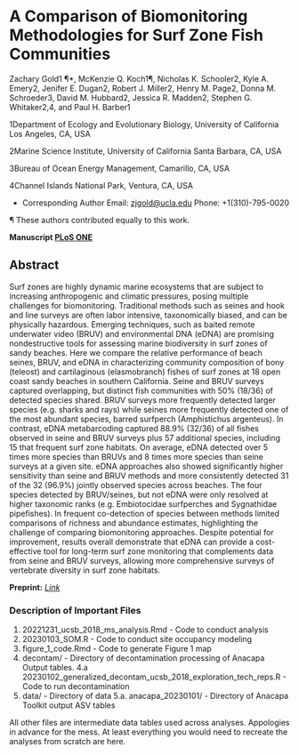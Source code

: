 # A Comparison of Biomonitoring Methodologies for Surf Zone Fish Communities

Zachary Gold1 ¶*, McKenzie Q. Koch1¶, Nicholas K. Schooler2, Kyle A. Emery2, Jenifer E. Dugan2, Robert J. Miller2, Henry M. Page2, Donna M. Schroeder3, David M. Hubbard2, Jessica R. Madden2, Stephen G. Whitaker2,4, and Paul H. Barber1

1Department of Ecology and Evolutionary Biology, University of California Los Angeles, CA, USA

2Marine Science Institute, University of California Santa Barbara, CA, USA 

3Bureau of Ocean Energy Management, Camarillo, CA, USA

4Channel Islands National Park, Ventura, CA, USA


*  Corresponding Author
Email: zjgold@ucla.edu 
Phone: +1(310)-795-0020 

¶ These authors contributed equally to this work.  

**Manuscript [PLoS ONE](https://journals.plos.org/plosone/article?id=10.1371/journal.pone.0260903)**

## Abstract
Surf zones are highly dynamic marine ecosystems that are subject to increasing anthropogenic and climatic pressures, posing multiple challenges for biomonitoring. Traditional methods such as seines and hook and line surveys are often labor intensive, taxonomically biased, and can be physically hazardous. Emerging techniques, such as baited remote underwater video (BRUV) and environmental DNA (eDNA) are promising nondestructive tools for assessing marine biodiversity in surf zones of sandy beaches. Here we compare the relative performance of beach seines, BRUV, and eDNA in characterizing community composition of bony (teleost) and cartilaginous (elasmobranch) fishes of surf zones at 18 open coast sandy beaches in southern California. Seine and BRUV surveys captured overlapping, but distinct fish communities with 50% (18/36) of detected species shared. BRUV surveys more frequently detected larger species (e.g. sharks and rays) while seines more frequently detected one of the most abundant species, barred surfperch (Amphistichus argenteus). In contrast, eDNA metabarcoding captured 88.9% (32/36) of all fishes observed in seine and BRUV surveys plus 57 additional species, including 15 that frequent surf zone habitats. On average, eDNA detected over 5 times more species than BRUVs and 8 times more species than seine surveys at a given site. eDNA approaches also showed significantly higher sensitivity than seine and BRUV methods and more consistently detected 31 of the 32 (96.9%) jointly observed species across beaches. The four species detected by BRUV/seines, but not eDNA were only resolved at higher taxonomic ranks (e.g. Embiotocidae surfperches and Sygnathidae pipefishes). In frequent co-detection of species between methods limited comparisons of richness and abundance estimates, highlighting the challenge of comparing biomonitoring approaches. Despite potential for improvement, results overall demonstrate that eDNA can provide a cost-effective tool for long-term surf zone monitoring that complements data from seine and BRUV surveys, allowing more comprehensive surveys of vertebrate diversity in surf zone habitats.

**Preprint:** [*Link*](https://www.biorxiv.org/content/10.1101/2021.11.19.469341v1.full)

### Description of Important Files
1. 20221231_ucsb_2018_ms_analysis.Rmd - Code to conduct analysis
2. 20230103_SOM.R - Code to conduct site occupancy modeling
3. figure_1_code.Rmd - Code to generate Figure 1 map
4. decontam/ - Directory of decontamination processing of Anacapa Output tables.
4.a 20230102_generalized_decontam_ucsb_2018_exploration_tech_reps.R - Code to run decontamination
5. data/ - Directory of data
5.a. anacapa_20230101/ - Directory of Anacapa Toolkit output ASV tables

All other files are intermediate data tables used across analyses. Appologies in advance for the mess. At least everything you would need to recreate the analyses from scratch are here.
